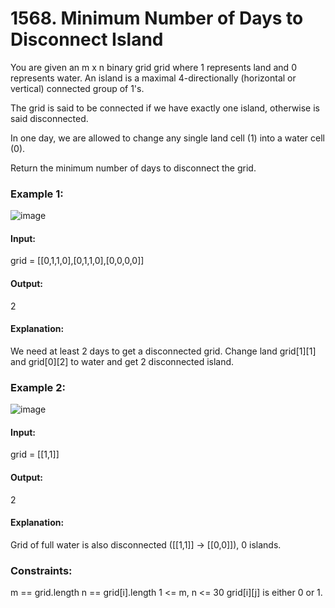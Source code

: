 # 1568. Minimum Number of Days to Disconnect Island
You are given an m x n binary grid grid where 1 represents land and 0 represents water. An island is a maximal 4-directionally (horizontal or vertical) connected group of 1's.

The grid is said to be connected if we have exactly one island, otherwise is said disconnected.

In one day, we are allowed to change any single land cell (1) into a water cell (0).

Return the minimum number of days to disconnect the grid.

### Example 1:
![image](https://github.com/user-attachments/assets/d23366b5-2cdf-4c2c-8872-fe965f9137f7)
#### Input: 
grid = [[0,1,1,0],[0,1,1,0],[0,0,0,0]]
#### Output:
2
#### Explanation:
We need at least 2 days to get a disconnected grid.
Change land grid[1][1] and grid[0][2] to water and get 2 disconnected island.

### Example 2:
![image](https://github.com/user-attachments/assets/58a059dc-9caf-4940-bc95-516b6c419939)
#### Input:
grid = [[1,1]]
#### Output:
2
#### Explanation: 
Grid of full water is also disconnected ([[1,1]] -> [[0,0]]), 0 islands.
 
### Constraints:
m == grid.length
n == grid[i].length
1 <= m, n <= 30
grid[i][j] is either 0 or 1.

